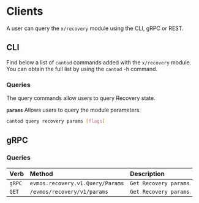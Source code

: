 <!--
order: 5
-->

# Clients

A user can query the `x/recovery` module using the CLI, gRPC or REST.

## CLI

Find below a list of `cantod` commands added with the `x/recovery` module. You can obtain the full list by using the `cantod` -h command.

### Queries

The query commands allow users to query Recovery state.

**`params`**
Allows users to query the module parameters.

```bash
cantod query recovery params [flags]
```

## gRPC

### Queries

| Verb   |              Method              |           Description |
| :----- | :------------------------------- | :-------------------- |
| `gRPC` | `evmos.recovery.v1.Query/Params` | `Get Recovery params` |
| `GET`  |   `/evmos/recovery/v1/params`    | `Get Recovery params` |
